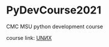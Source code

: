 # PyDevCourse2021
CMC MSU python development course

course link: [UNИX](http://uneex.org/LecturesCMC/PythonDevelopment2021)
